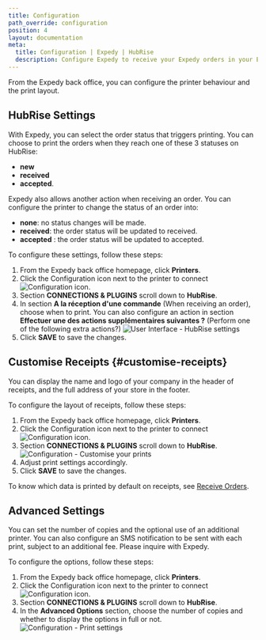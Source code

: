 ```yaml
---
title: Configuration
path_override: configuration
position: 4
layout: documentation
meta:
  title: Configuration | Expedy | HubRise
  description: Configure Expedy to receive your Expedy orders in your EPOS or other applications connected to HubRise.
---
```


From the Expedy back office, you can configure the printer behaviour and the print layout.

## HubRise Settings

With Expedy, you can select the order status that triggers printing. You can choose to print the orders when they reach one of these 3 statuses on HubRise:

- **new**
- **received**
- **accepted**.

Expedy also allows another action when receiving an order. You can configure the printer to change the status of an order into:

- **none**: no status changes will be made.
- **received**: the order status will be updated to received.
- **accepted** : the order status will be updated to accepted.

To configure these settings, follow these steps:

1. From the Expedy back office homepage, click **Printers**.
2. Click the Configuration icon next to the printer to connect <InlineImage width="25" height="25">![Configuration icon](../images/__configuration-icon.png)</InlineImage>.
3. Section **CONNECTIONS & PLUGINS** scroll down to **HubRise**.
4. In section **A la réception d'une commande** (When receiving an order), choose when to print. You can also configure an action in section **Effectuer une des actions supplémentaires suivantes ?** (Perform one of the following extra actions?)
  ![User Interface - HubRise settings](./images/008-2x-expedy-hubrise-actions.png)
5. Click **SAVE** to save the changes.

## Customise Receipts {#customise-receipts}

You can display the name and logo of your company in the header of receipts, and the full address of your store in the footer.

To configure the layout of receipts, follow these steps:

1. From the Expedy back office homepage, click **Printers**.
2. Click the Configuration icon next to the printer to connect <InlineImage width="25" height="25">![Configuration icon](../images/__configuration-icon.png)</InlineImage>.
3. Section **CONNECTIONS & PLUGINS** scroll down to **HubRise**.
  ![Configuration - Customise your prints](./images/004-2x-expedy-print-settings.png)
4. Adjust print settings accordingly.
5. Click **SAVE** to save the changes.

To know which data is printed by default on receipts, see [Receive Orders](/apps/expedy/receive-orders).

## Advanced Settings

You can set the number of copies and the optional use of an additional printer. You can also configure an SMS notification to be sent with each print, subject to an additional fee. Please inquire with Expedy.

To configure the options, follow these steps:

1. From the Expedy back office homepage, click **Printers**.
2. Click the Configuration icon next to the printer to connect <InlineImage width="25" height="25">![Configuration icon](../images/__configuration-icon.png)</InlineImage>.
3. Section **CONNECTIONS & PLUGINS** scroll down to **HubRise**.
4. In the **Advanced Options** section, choose the number of copies and whether to display the options in full or not.
  ![Configuration - Print settings](./images/009-2x-expedy-hubrise-advanced-options.png)
